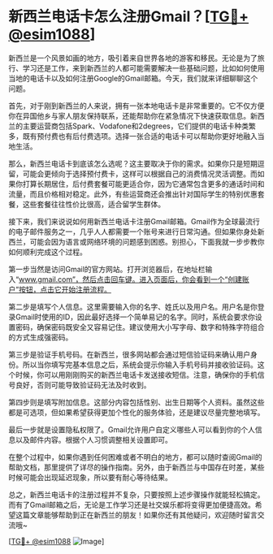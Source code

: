 # 新西兰电话卡怎么注册Gmail？[[TG💪+ @esim1088](https://t.me/s/esim1088)]

新西兰是一个风景如画的地方，吸引着来自世界各地的游客和移民。无论是为了旅行、学习还是工作，来到新西兰的人都可能需要解决一些基础问题，比如如何使用当地的电话卡以及如何注册Google的Gmail邮箱。今天，我们就来详细聊聊这个问题。

首先，对于刚到新西兰的人来说，拥有一张本地电话卡是非常重要的。它不仅方便你在异国他乡与家人朋友保持联系，还能帮助你在紧急情况下快速获取信息。新西兰的主要运营商包括Spark、Vodafone和2degrees，它们提供的电话卡种类繁多，既有预付费也有后付费选项。选择一张合适的电话卡可以帮助你更好地融入当地生活。

那么，新西兰电话卡到底该怎么选呢？这主要取决于你的需求。如果你只是短期逗留，可能会更倾向于选择预付费卡，这样可以根据自己的消费情况灵活调整。而如果你打算长期居住，后付费套餐可能更适合你，因为它通常包含更多的通话时间和流量，而且价格相对稳定。此外，有些运营商还会推出针对国际学生的特别优惠套餐，这些套餐往往性价比很高，适合留学生群体。

接下来，我们来说说如何用新西兰电话卡注册Gmail邮箱。Gmail作为全球最流行的电子邮件服务之一，几乎人人都需要一个账号来进行日常沟通。但如果你身处新西兰，可能会因为语言或网络环境的问题感到困惑。别担心，下面我就一步步教你如何顺利完成这个过程。

第一步当然是访问Gmail的官方网站。打开浏览器后，在地址栏输入“www.gmail.com”，然后点击回车键。进入页面后，你会看到一个“创建账户”按钮，点击它开始注册流程。

第二步是填写个人信息。这里需要输入你的名字、姓氏以及用户名。用户名是你登录Gmail时使用的ID，因此最好选择一个简单易记的名字。同时，系统会要求你设置密码，确保密码既安全又容易记住。建议使用大小写字母、数字和特殊字符组合的方式生成强密码。

第三步是验证手机号码。在新西兰，很多网站都会通过短信验证码来确认用户身份。所以当你填写完基本信息之后，系统会提示你输入手机号码并接收验证码。这个时候，你可以用刚刚购买的新西兰电话卡发送接收短信。注意，确保你的手机信号良好，否则可能导致验证码无法及时收到。

第四步则是填写附加信息。这部分内容包括性别、出生日期等个人资料。虽然这些都是可选项，但如果希望获得更加个性化的服务体验，还是建议尽量完整地填写。

最后一步就是设置隐私权限了。Gmail允许用户自定义哪些人可以看到你的个人信息以及邮件内容。根据个人习惯调整相关设置即可。

在整个过程中，如果你遇到任何困难或者不明白的地方，都可以随时查阅Gmail的帮助文档，那里提供了详尽的操作指南。另外，由于新西兰与中国存在时差，某些时候可能会出现延迟现象，所以要有耐心等待结果。

总之，新西兰电话卡的注册过程并不复杂，只要按照上述步骤操作就能轻松搞定。而有了Gmail邮箱之后，无论是工作学习还是社交娱乐都将变得更加便捷高效。希望这篇文章能够帮助到正在新西兰的朋友！如果你还有其他疑问，欢迎随时留言交流哦~

[[TG💪+ @esim1088](https://t.me/s/esim1088) ![Image](https://i.postimg.cc/4NQfJmqS/Snipaste-2025-05-13-00-14-12.png)]